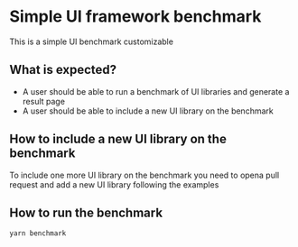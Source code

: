 # Simple UI framework benchmark
This is a simple UI benchmark customizable

## What is expected?
- A user should be able to run a benchmark of UI libraries and generate a result page
- A user should be able to include a new UI library on the benchmark

## How to include a new UI library on the benchmark
To include one more UI library on the benchmark you need to opena pull request and add a new UI library following the
examples

## How to run the benchmark
```bash
yarn benchmark
```